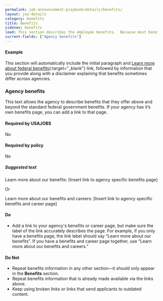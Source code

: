 ```yaml
---
permalink: job-announcement-playbook/details/benefits/
layout: joa-details
category: benefits
title: Benefits
sidenav: benefits
lead: This section describes the employee benefits.  Because most benefits are the same across federal agencies, we recommend using the same benefits language.
current-fields: ["Agency benefits"]
---
```


#### Example

<div class="usajobs-recruitment-joa-playbook-details__example-img">
<amp-img src="{{ '/assets/images/job-announcement-playbook/benefits-v6.7.png' | relative_url }}"
  srcset="{{ '/assets/images/job-announcement-playbook/benefits-v6.7.png' | relative_url }} 768w,
  {{ '/assets/images/job-announcement-playbook/benefits-v6.7-SM.png' | relative_url }} 100w"
  width="750"
  height="354"
  layout="responsive"
  alt="Benefits v6.7 example"></amp-img>
</div>

This section will automatically include the initial paragraph and [Learn more about federal benefits](https://www.usajobs.gov/Help/working-in-government/benefits/){:target="\_blank"} link, followed by information that you provide along with a disclaimer explaining that benefits sometimes differ across agencies.


### Agency benefits

This text allows the agency to describe benefits that they offer above and beyond the standard federal government benefits. If your agency has it’s own benefits page, you can add a link to that page.

<div class="usajobs-recruitment-joa-playbook-details__container">
<div class="usajobs-recruitment-joa-playbook-details__required-by-usajobs">
  <h4>Required by USAJOBS</h4>
  <p>No</p>
</div>
<div class="usajobs-recruitment-joa-playbook-details__required-by-policy">
  <h4>Required by policy</h4>
  <p>No</p>
</div>
</div>


<div class="usajobs-recruitment-joa-playbook-details__suggested-text">
<h5>Suggested text</h5>
  <p>Learn more about our benefits: [Insert link to agency specific benefits page]</p>
  
  Or
  
 <p>Learn more about our benefits and careers: [Insert link to agency specific benefits and career page]</p>
</div>

<div class="usajobs-recruitment-joa-playbook-details__container">
<div class="usajobs-recruitment-joa-playbook-details__do">
  <h4><span class="fa fa-check"></span> Do</h4>
  
  * Add a link to your agency's benefits or career page, but make sure the label of the link accurately describes the page. For example, if you only have a benefits page, the link label should say “Learn more about our benefits”.  If you have a benefits and career page together, use “Learn more about our benefits and careers.”
</div>
<div class="usajobs-recruitment-joa-playbook-details__do-not">
  <h4><span class="fa fa-times"></span> Do Not</h4>
  
  * Repeat benefits information in any other section—it should only appear in the **Benefits** section.
  * Repeat benefits information that is already made available via the links above.
  * Keep using broken links or links that send applicants to outdated content.
</div>
</div>
